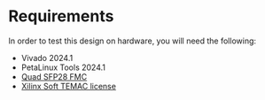 # Requirements

In order to test this design on hardware, you will need the following:

* Vivado 2024.1
* PetaLinux Tools 2024.1
* [Quad SFP28 FMC]
* [Xilinx Soft TEMAC license](https://ethernetfmc.com/getting-a-license-for-the-xilinx-tri-mode-ethernet-mac/)

[Quad SFP28 FMC]: https://ethernetfmc.com/docs/quad-sfp28-fmc/overview/
